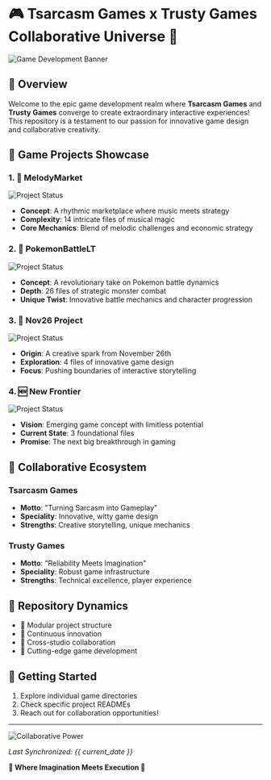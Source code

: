 # 🎮 Tsarcasm Games x Trusty Games Collaborative Universe 🚀

![Game Development Banner](https://img.shields.io/badge/Game%20Dev-Collaborative%20Magic-blueviolet?style=for-the-badge&logo=gamedevdotio)

## 🌟 Overview

Welcome to the epic game development realm where **Tsarcasm Games** and **Trusty Games** converge to create extraordinary interactive experiences! This repository is a testament to our passion for innovative game design and collaborative creativity.

## 🎲 Game Projects Showcase

### 1. 🎵 MelodyMarket
![Project Status](https://img.shields.io/badge/Status-In%20Development-brightgreen)
- **Concept**: A rhythmic marketplace where music meets strategy
- **Complexity**: 14 intricate files of musical magic
- **Core Mechanics**: Blend of melodic challenges and economic strategy

### 2. 🐉 PokemonBattleLT
![Project Status](https://img.shields.io/badge/Status-Active-blue)
- **Concept**: A revolutionary take on Pokemon battle dynamics
- **Depth**: 26 files of strategic monster combat
- **Unique Twist**: Innovative battle mechanics and character progression

### 3. 📅 Nov26 Project
![Project Status](https://img.shields.io/badge/Status-Experimental-orange)
- **Origin**: A creative spark from November 26th
- **Exploration**: 4 files of innovative game design
- **Focus**: Pushing boundaries of interactive storytelling

### 4. 🆕 New Frontier
![Project Status](https://img.shields.io/badge/Status-Concept-yellow)
- **Vision**: Emerging game concept with limitless potential
- **Current State**: 3 foundational files
- **Promise**: The next big breakthrough in gaming

## 🤝 Collaborative Ecosystem

### Tsarcasm Games
- **Motto**: "Turning Sarcasm into Gameplay"
- **Speciality**: Innovative, witty game design
- **Strengths**: Creative storytelling, unique mechanics

### Trusty Games
- **Motto**: "Reliability Meets Imagination"
- **Speciality**: Robust game infrastructure
- **Strengths**: Technical excellence, player experience

## 🚀 Repository Dynamics
- 🔹 Modular project structure
- 🔹 Continuous innovation
- 🔹 Cross-studio collaboration
- 🔹 Cutting-edge game development

## 🎯 Getting Started
1. Explore individual game directories
2. Check specific project READMEs
3. Reach out for collaboration opportunities!

---

![Collaborative Power](https://img.shields.io/badge/Powered%20By-Creativity%20%26%20Code-ff69b4)

*Last Synchronized: {{ current_date }}*

**🌈 Where Imagination Meets Execution 🌈**
